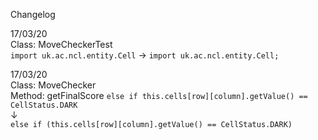 Changelog  

17/03/20  
Class: MoveCheckerTest  
```import uk.ac.ncl.entity.Cell``` &rarr; ```import uk.ac.ncl.entity.Cell;```

17/03/20  
Class: MoveChecker  
Method: getFinalScore
```else if this.cells[row][column].getValue() == CellStatus.DARK```   
&darr;   
```else if (this.cells[row][column].getValue() == CellStatus.DARK)```